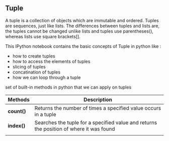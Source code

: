 ## Tuple

A tuple is a collection of objects which are immutable and ordered. Tuples are sequences, just like lists. The differences between tuples and lists are, the tuples cannot be changed unlike lists and tuples use parentheses(), whereas lists use square brackets[].

This IPython notebook contains the basic concepts of Tuple in python like :
- how to create tuples
- how to access the elements of tuples
- slicing of tuples
- concatination of tuples
- how we can loop through a tuple

set of built-in methods in python that we can apply on tuples


| **Methods**        |     **Description**                                                                    |
| ------------------ | ---------------------------------------------------------------------------------------|
|**count()**         | Returns the number of times a specified value occurs in a tuple                        |
|**index()**         | Searches the tuple for a specified value and returns the position of where it was found|
|                    |                                                                                        |
     
